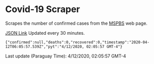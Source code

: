 # Covid-19 Scraper

Scrapes the number of confirmed cases from the [MSPBS](https://www.mspbs.gov.py/covid-19.php) web page.

[JSON Link](https://jmayalag.github.io/covid19-scrape/cases.json)
Updated every 30 minutes.
```
{"confirmed":null,"deaths":0,"recovered":0,"timestamp":"2020-04-12T06:05:57.539Z","pyt":"4/12/2020, 02:05:57 GMT-4"}
```
Last update (Paraguay Time): 4/12/2020, 02:05:57 GMT-4